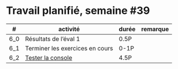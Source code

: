 # Travail planifié, semaine #39

|#|activité|durée|remarque
|---|-|-|-
|6_0| Résultats de l’éval 1|0.5P|
|6_1| Terminer les exercices en cours|0-1P|
6_2|[Tester la console](../exos/06/test-console.md)|4.5P| 







